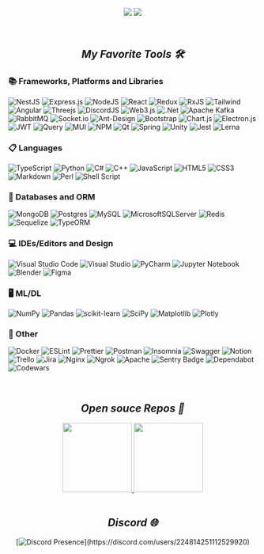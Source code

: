 <p align="center">
<img src="https://readme-typing-svg.demolab.com?font=Nunito&size=28&duration=1&pause=1000&color=A14CFF&center=true&vCenter=true&repeat=false&width=435&height=37&lines=Alex+Gusarov">
<img src="https://readme-typing-svg.demolab.com/?font=Nunito&size=26&pause=1000&color=A14CFF&center=true&vCenter=true&width=565&height=37&lines=Full-stack+web+and+app+developer;5%2B+years+of+production+development+experience">
</p>

<br />

<!-- <h2 align='center'><i>Activity 📈</i></h2>

<p align="center">
<img alt="Gusarov's Github Stats" src="https://github-readme-streak-stats.herokuapp.com/?user=gusarovv&background=CCCCFF&stroke=9933FF&ring=9933FF&fire=9933FF&border=9933FF&sideLabels=330033&currStreakNum=330033&sideNums=330033&currStreakLabel=330033&dates=9933FF" width="450px"/>
</p>

</br>-->

<h2 align='center'><i>My Favorite Tools 🛠️ </i></h2>

### 📚 Frameworks, Platforms and Libraries

![NestJS](https://img.shields.io/badge/nestjs-%23E0234E.svg?style=for-the-badge&logo=nestjs&logoColor=white)
![Express.js](https://img.shields.io/badge/express.js-%23404d59.svg?style=for-the-badge&logo=express&logoColor=%2361DAFB)
![NodeJS](https://img.shields.io/badge/node.js-6DA55F?style=for-the-badge&logo=node.js&logoColor=white)
![React](https://img.shields.io/badge/react-%2320232a.svg?style=for-the-badge&logo=react&logoColor=%2361DAFB)
![Redux](https://img.shields.io/badge/redux-%23593d88.svg?style=for-the-badge&logo=redux&logoColor=white)
![RxJS](https://img.shields.io/badge/rxjs-%23B7178C.svg?style=for-the-badge&logo=reactivex&logoColor=white)
![Tailwind](https://img.shields.io/badge/Tailwind_CSS-38B2AC?style=for-the-badge&logo=tailwind-css&logoColor=white)
![Angular](https://img.shields.io/badge/angular-%23DD0031.svg?style=for-the-badge&logo=angular&logoColor=white)
![Threejs](https://img.shields.io/badge/threejs-black?style=for-the-badge&logo=three.js&logoColor=white)
![DiscordJS](https://img.shields.io/badge/Discord.JS-5865F2?logo=discord&logoColor=fff&style=for-the-badge)
![Web3.js](https://img.shields.io/badge/Web3.js-F16822?logo=web3dotjs&logoColor=fff&style=for-the-badge)
![.Net](https://img.shields.io/badge/.NET-5C2D91?style=for-the-badge&logo=.net&logoColor=white)
![Apache Kafka](https://img.shields.io/badge/Apache%20Kafka-000?style=for-the-badge&logo=apachekafka)
![RabbitMQ](https://img.shields.io/badge/rabbitmq-%23FF6600.svg?&style=for-the-badge&logo=rabbitmq&logoColor=white)
![Socket.io](https://img.shields.io/badge/Socket.io-010101?logo=socketdotio&logoColor=fff&style=for-the-badge)
![Ant-Design](https://img.shields.io/badge/-AntDesign-%230170FE?style=for-the-badge&logo=ant-design&logoColor=white)
![Bootstrap](https://img.shields.io/badge/bootstrap-%23563D7C.svg?style=for-the-badge&logo=bootstrap&logoColor=white)
![Chart.js](https://img.shields.io/badge/chart.js-F5788D.svg?style=for-the-badge&logo=chart.js&logoColor=white)
![Electron.js](https://img.shields.io/badge/Electron-191970?style=for-the-badge&logo=Electron&logoColor=white)
![JWT](https://img.shields.io/badge/JWT-black?style=for-the-badge&logo=JSON%20web%20tokens)
![jQuery](https://img.shields.io/badge/jquery-%230769AD.svg?style=for-the-badge&logo=jquery&logoColor=white)
![MUI](https://img.shields.io/badge/MUI-%230081CB.svg?style=for-the-badge&logo=mui&logoColor=white)
![NPM](https://img.shields.io/badge/NPM-%23CB3837.svg?style=for-the-badge&logo=npm&logoColor=white)
![Qt](https://img.shields.io/badge/Qt-%23217346.svg?style=for-the-badge&logo=Qt&logoColor=white)
![Spring](https://img.shields.io/badge/spring-%236DB33F.svg?style=for-the-badge&logo=spring&logoColor=white)
![Unity](https://img.shields.io/badge/Unity-100000?style=for-the-badge&logo=unity&logoColor=white)
![Jest](https://img.shields.io/badge/Jest-323330?style=for-the-badge&logo=Jest&logoColor=white)
![Lerna](https://img.shields.io/badge/Lerna-9333EA?logo=lerna&logoColor=fff&style=for-the-badge)

### 📋 Languages

![TypeScript](https://img.shields.io/badge/typescript-%23007ACC.svg?style=for-the-badge&logo=typescript&logoColor=white)
![Python](https://img.shields.io/badge/Python-14354C?style=for-the-badge&logo=python&logoColor=white)
![C#](https://img.shields.io/badge/c%23-%23239120.svg?style=for-the-badge&logo=c-sharp&logoColor=white)
![C++](https://img.shields.io/badge/c++-%2300599C.svg?style=for-the-badge&logo=c%2B%2B&logoColor=white)
![JavaScript](https://img.shields.io/badge/javascript-%23323330.svg?style=for-the-badge&logo=javascript&logoColor=%23F7DF1E)
![HTML5](https://img.shields.io/badge/html5-%23E34F26.svg?style=for-the-badge&logo=html5&logoColor=white)
![CSS3](https://img.shields.io/badge/css3-%231572B6.svg?style=for-the-badge&logo=css3&logoColor=white)
![Markdown](https://img.shields.io/badge/markdown-%23000000.svg?style=for-the-badge&logo=markdown&logoColor=white)
![Perl](https://img.shields.io/badge/perl-%2339457E.svg?style=for-the-badge&logo=perl&logoColor=white)
![Shell Script](https://img.shields.io/badge/shell_script-%23121011.svg?style=for-the-badge&logo=gnu-bash&logoColor=white)


### 💾 Databases and ORM

![MongoDB](https://img.shields.io/badge/MongoDB-%234ea94b.svg?style=for-the-badge&logo=mongodb&logoColor=white)
![Postgres](https://img.shields.io/badge/postgres-%23316192.svg?style=for-the-badge&logo=postgresql&logoColor=white)
![MySQL](https://img.shields.io/badge/mysql-%2300f.svg?style=for-the-badge&logo=mysql&logoColor=white)
![MicrosoftSQLServer](https://img.shields.io/badge/Microsoft%20SQL%20Server-CC2927?style=for-the-badge&logo=microsoft%20sql%20server&logoColor=white)
![Redis](https://img.shields.io/badge/redis-%23DD0031.svg?style=for-the-badge&logo=redis&logoColor=white)
![Sequelize](https://img.shields.io/badge/Sequelize-52B0E7?style=for-the-badge&logo=Sequelize&logoColor=white)
![TypeORM](https://img.shields.io/badge/Typeorm-EF5543?style=for-the-badge&logo=typeorm&logoColor=white)

### 💻 IDEs/Editors and Design

![Visual Studio Code](https://img.shields.io/badge/Visual%20Studio%20Code-0078d7.svg?style=for-the-badge&logo=visual-studio-code&logoColor=white)
![Visual Studio](https://img.shields.io/badge/Visual%20Studio-5C2D91.svg?style=for-the-badge&logo=visual-studio&logoColor=white)
![PyCharm](https://img.shields.io/badge/PyCharm-000000.svg?&style=for-the-badge&logo=PyCharm&logoColor=white)
![Jupyter Notebook](https://img.shields.io/badge/jupyter-%23FA0F00.svg?style=for-the-badge&logo=jupyter&logoColor=white)
![Blender](https://img.shields.io/badge/blender-%23F5792A.svg?style=for-the-badge&logo=blender&logoColor=white)
![Figma](https://img.shields.io/badge/figma-%23F24E1E.svg?style=for-the-badge&logo=figma&logoColor=white)

### 🖥️ ML/DL

![NumPy](https://img.shields.io/badge/numpy-%23013243.svg?style=for-the-badge&logo=numpy&logoColor=white)
![Pandas](https://img.shields.io/badge/pandas-%23150458.svg?style=for-the-badge&logo=pandas&logoColor=white)
![scikit-learn](https://img.shields.io/badge/scikit--learn-%23F7931E.svg?style=for-the-badge&logo=scikit-learn&logoColor=white)
![SciPy](https://img.shields.io/badge/SciPy-%230C55A5.svg?style=for-the-badge&logo=scipy&logoColor=%white)
![Matplotlib](https://img.shields.io/badge/Matplotlib-%23ffffff.svg?style=for-the-badge&logo=Matplotlib&logoColor=black)
![Plotly](https://img.shields.io/badge/Plotly-%233F4F75.svg?style=for-the-badge&logo=plotly&logoColor=white)

### 🥅 Other

![Docker](https://img.shields.io/badge/docker-%230db7ed.svg?style=for-the-badge&logo=docker&logoColor=white)
![ESLint](https://img.shields.io/badge/ESLint-4B3263?style=for-the-badge&logo=eslint&logoColor=white)
![Prettier](https://img.shields.io/badge/prettier-1A2C34?style=for-the-badge&logo=prettier&logoColor=F7BA3E)
![Postman](https://img.shields.io/badge/Postman-FF6C37?style=for-the-badge&logo=postman&logoColor=white)
![Insomnia](https://img.shields.io/badge/Insomnia-4000BF?style=for-the-badge&logo=insomnia&logoColor=fff)
![Swagger](https://img.shields.io/badge/-Swagger-%23Clojure?style=for-the-badge&logo=swagger&logoColor=white)
![Notion](https://img.shields.io/badge/Notion-%23000000.svg?style=for-the-badge&logo=notion&logoColor=white)
![Trello](https://img.shields.io/badge/Trello-%23026AA7.svg?style=for-the-badge&logo=Trello&logoColor=white)
![Jira](https://img.shields.io/badge/Jira-0052CC?logo=jirasoftware&logoColor=fff&style=for-the-badge)
![Nginx](https://img.shields.io/badge/nginx-%23009639.svg?style=for-the-badge&logo=nginx&logoColor=white)
![Ngrok](https://img.shields.io/badge/ngrok-1F1E37?style=for-the-badge&logo=ngrok&logoColor=white)
![Apache](https://img.shields.io/badge/apache-%23D42029.svg?style=for-the-badge&logo=apache&logoColor=white)
![Sentry Badge](https://img.shields.io/badge/Sentry-362D59?logo=sentry&logoColor=fff&style=for-the-badge)
![Dependabot](https://img.shields.io/badge/dependabot-025E8C?style=for-the-badge&logo=dependabot&logoColor=white)
![Codewars](https://img.shields.io/badge/Codewars-B1361E.svg?style=for-the-badge&logo=Codewars&logoColor=white)


</br>

<h2 align='center'><i>Open souce Repos 💎</i></h2>
<div align="center">
<a href="https://github.com/Gusarovv/discord-card-canvas">
<img src="https://github-readme-stats-sigma-five.vercel.app/api/pin/?username=gusarovv&repo=discord-card-canvas&bg_color=CCCCFF&border_color=9933FF&text_color=340134&title_color=340134&icon_color=9933FF" height="140">
</a>
<a href="https://github.com/Gusarovv/fullstack-admin-dashboard">
<img src="https://github-readme-stats-sigma-five.vercel.app/api/pin/?username=gusarovv&repo=fullstack-admin-dashboard&bg_color=CCCCFF&border_color=9933FF&text_color=340134&title_color=340134&icon_color=9933FF" height="140">
</a>
</div>

</br>

<h2 align='center'><i>Discord 🌐</i></h2>
<div align="center">

[![Discord Presence](https://lanyard-profile-readme.vercel.app/api/224814251112529920?theme=light&bg=ccccff&animated=true&hideDiscrim=false&borderRadius=30px&hideProfile=false&hideTimestamp=true&idleMessage=Probably%20doing%20something%20else...)](https://discord.com/users/224814251112529920)

</div>

</br>
